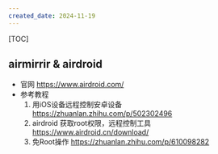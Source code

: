 ```yaml
---
created_date: 2024-11-19
---
```


[TOC]

## airmirrir & airdroid
- 官网 https://www.airdroid.com/
- 参考教程
    1. 用iOS设备远程控制安卓设备 https://zhuanlan.zhihu.com/p/502302496
    2. airdroid 获取root权限，远程控制工具 https://www.airdroid.cn/download/
    3. 免Root操作 https://zhuanlan.zhihu.com/p/610098282